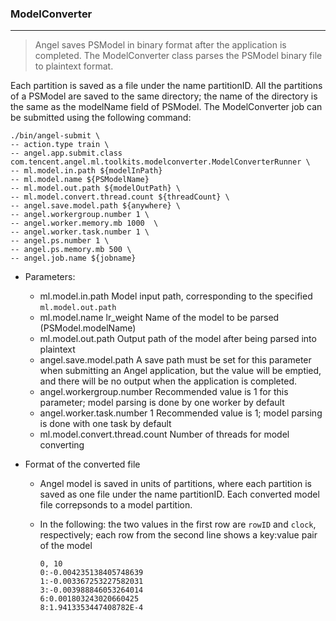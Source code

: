 ### ModelConverter

---

>  Angel saves PSModel in binary format after the application is completed. The ModelConverter class parses the PSModel binary file to plaintext format.

Each partition is saved as a file under the name partitionID. All the partitions of a PSModel are saved to the same directory; the name of the directory is the same as the modelName field of PSModel. The ModelConverter job can be submitted using the following command:

```bsh
./bin/angel-submit \
-- action.type train \
-- angel.app.submit.class com.tencent.angel.ml.toolkits.modelconverter.ModelConverterRunner \
-- ml.model.in.path ${modelInPath}
-- ml.model.name ${PSModelName}
-- ml.model.out.path ${modelOutPath} \
-- ml.model.convert.thread.count ${threadCount} \
-- angel.save.model.path ${anywhere} \
-- angel.workergroup.number 1 \
-- angel.worker.memory.mb 1000  \
-- angel.worker.task.number 1 \
-- angel.ps.number 1 \
-- angel.ps.memory.mb 500 \
-- angel.job.name ${jobname}
```

* Parameters:
	* ml.model.in.path 
	 Model input path, corresponding to the specified `ml.model.out.path`
	* ml.model.name lr_weight 
	 Name of the model to be parsed (PSModel.modelName)
	* ml.model.out.path 
	 Output path of the model after being parsed into plaintext
	* angel.save.model.path 
	 A save path must be set for this parameter when submitting an Angel application, but the value will be emptied, and there will be no output when the application is completed.
	* angel.workergroup.number 
	 Recommended value is 1 for this parameter; model parsing is done by one worker by default
	* angel.worker.task.number 1 
	 Recommended value is 1; model parsing is done with one task by default
	* ml.model.convert.thread.count 
	 Number of threads for model converting

* Format of the converted file
    * Angel model is saved in units of partitions, where each partition is saved as one file under the name partitionID. Each converted model file correpsonds to a model partition.
    * In the following: the two values in the first row are `rowID` and `clock`, respectively; each row from the second line shows a key:value pair of the model 

        ```
        0, 10 
        0:-0.004235138405748639
        1:-0.003367253227582031
        3:-0.003988846053264014
        6:0.001803243020660425
        8:1.9413353447408782E-4
        ```
